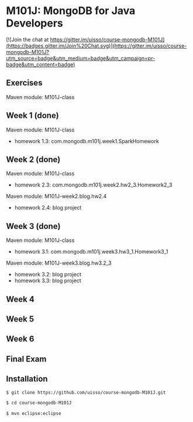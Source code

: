 M101J: MongoDB for Java Developers
===============================

[![Join the chat at https://gitter.im/uisso/course-mongodb-M101J](https://badges.gitter.im/Join%20Chat.svg)](https://gitter.im/uisso/course-mongodb-M101J?utm_source=badge&utm_medium=badge&utm_campaign=pr-badge&utm_content=badge)

Exercises
------------
Maven module:  M101J-class 

Week 1 (done)
------------------
Maven module: M101J-class
 * homework 1.3: com.mongodb.m101j.week1.SparkHomework

Week 2 (done)
------------------
Maven module: M101J-class
 * homework 2.3: com.mongodb.m101j.week2.hw2_3.Homework2_3

Maven module: M101J-week2.blog.hw2.4
 * homework 2.4: blog project

Week 3 (done)
-----------------
Maven module: M101J-class
 * homework 3.1: com.mongodb.m101j.week3.hw3_1.Homework3_1

Maven module: M101J-week3.blog.hw3.2_3
 * homework 3.2: blog project
 * homework 3.3: blog project
  
Week 4
----------------
Week 5
----------------
Week 6
----------------
Final Exam
---------------

Installation
---------------
```sh
$ git clone https://github.com/uisso/course-mongodb-M101J.git
```

```sh
$ cd course-mongodb-M101J
```

```sh
$ mvn eclipse:eclipse
```